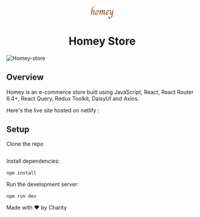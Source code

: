 <p align="center">
    <img alt="Simple" src="./src/assets/img.png" width="60" />
  </a>
</p>
<h1 align="center">Homey Store</h1>
<p>

![Homey-store](https://res.cloudinary.com/dlhjtmqis/image/upload/v1703122029/Screenshot_2023-12-21_at_04.18.47_u8nj8k.png)

## Overview

Homey is an e-commerce store built using JavaScript, React, React Router 6.4+, React Query, Redux Toolkit, DaisyUI and Axios.

Here's the live site hosted on netlify :

## Setup

Clone the repo

```

```

Install dependencies:

```console
npm install
```

Run the development server:

```console
npm run dev
```

Made with ❤️ by Charity
